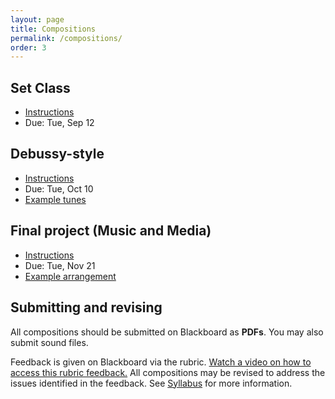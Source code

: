 ```yaml
---
layout: page
title: Compositions
permalink: /compositions/
order: 3
---
```


## Set Class

* [Instructions](https://viva.pressbooks.pub/openmusictheory/chapter/set-class-and-prime-form/#assignments)
* Due: Tue, Sep 12

## Debussy-style

* [Instructions](https://gmuedu-my.sharepoint.com/:f:/g/personal/mlavengo_gmu_edu/Ej6qhOulVg1IszRvygbKKiABl2k72jJo9pBraUV4vLtewQ?e=lL7nX8)
* Due: Tue, Oct 10
* [Example tunes](https://gmuedu-my.sharepoint.com/:b:/g/personal/mlavengo_gmu_edu/EWGPlGIcGJ5LincLGm0elcwBwgEaYqe-wGhiQQ82gZ6_aQ?e=ZXxIUt)

## Final project (Music and Media)

* [Instructions](https://gmuedu-my.sharepoint.com/:f:/g/personal/mlavengo_gmu_edu/EnXH-XQ_-uVKtw5tJz6xe1gB_LD7aB9uzB5G344iTHaZNg?e=qwVNA9)
* Due: Tue, Nov 21
* [Example arrangement](https://gmuedu-my.sharepoint.com/:f:/g/personal/mlavengo_gmu_edu/EsFrMTwDQvBEiaArzjdEqykB22X3Y6bgnEAnJx4R0BnOaA?e=piwhFQ)

## Submitting and revising

All compositions should be submitted on Blackboard as **PDFs**. You may also submit sound files.

Feedback is given on Blackboard via the rubric. [Watch a video on how to access this rubric feedback.](https://gmuedu-my.sharepoint.com/:v:/g/personal/mlavengo_gmu_edu/EQThiI-cg1FPlNtTbaWl7NYBghj4hZeMUYlFZCWci1c7XA)
All compositions may be revised to address the issues identified in the feedback. See [Syllabus](/syllabus/#graded-projects) for more information.
